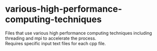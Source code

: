 # various-high-performance-computing-techniques
Files that use various high performance computing techniques including threading and mpi to accelerate the process.  
Requires specific input text files for each cpp file.  
